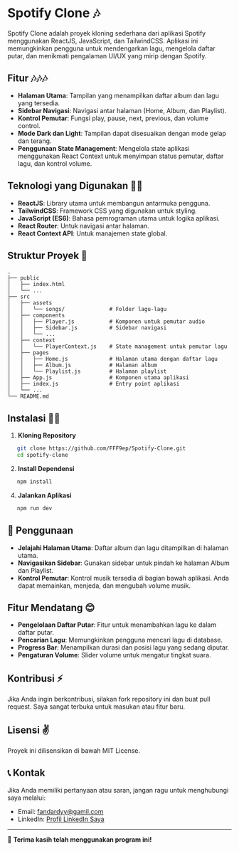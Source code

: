 # Spotify Clone 🎶

Spotify Clone adalah proyek kloning sederhana dari aplikasi Spotify menggunakan ReactJS, JavaScript, dan TailwindCSS. Aplikasi ini memungkinkan pengguna untuk mendengarkan lagu, mengelola daftar putar, dan menikmati pengalaman UI/UX yang mirip dengan Spotify.

## Fitur 🎶🎶🎶

- **Halaman Utama**: Tampilan yang menampilkan daftar album dan lagu yang tersedia.
- **Sidebar Navigasi**: Navigasi antar halaman (Home, Album, dan Playlist).
- **Kontrol Pemutar**: Fungsi play, pause, next, previous, dan volume control.
- **Mode Dark dan Light**: Tampilan dapat disesuaikan dengan mode gelap dan terang.
- **Penggunaan State Management**: Mengelola state aplikasi menggunakan React Context untuk menyimpan status pemutar, daftar lagu, dan kontrol volume.

## Teknologi yang Digunakan 👩‍💻

- **ReactJS**: Library utama untuk membangun antarmuka pengguna.
- **TailwindCSS**: Framework CSS yang digunakan untuk styling.
- **JavaScript (ES6)**: Bahasa pemrograman utama untuk logika aplikasi.
- **React Router**: Untuk navigasi antar halaman.
- **React Context API**: Untuk manajemen state global.

## Struktur Proyek 📂

```plaintext
.
├── public
│   ├── index.html
│   └── ...
├── src
│   ├── assets
│   │   └── songs/              # Folder lagu-lagu
│   ├── components
│   │   ├── Player.js           # Komponen untuk pemutar audio
│   │   ├── Sidebar.js          # Sidebar navigasi
│   │   └── ...
│   ├── context
│   │   └── PlayerContext.js    # State management untuk pemutar lagu
│   ├── pages
│   │   ├── Home.js             # Halaman utama dengan daftar lagu
│   │   ├── Album.js            # Halaman album
│   │   └── Playlist.js         # Halaman playlist
│   ├── App.js                  # Komponen utama aplikasi
│   ├── index.js                # Entry point aplikasi
│   └── ...
└── README.md
```

## Instalasi 🧑‍🏫

1. **Kloning Repository**

```bash
   git clone https://github.com/FFF9ep/Spotify-Clone.git
   cd spotify-clone
```

2. **Install Dependensi**

```bash
   npm install
```

4. **Jalankan Aplikasi**

```bash
   npm run dev
```

## 📘 Penggunaan

- **Jelajahi Halaman Utama**: Daftar album dan lagu ditampilkan di halaman utama.
- **Navigasikan Sidebar**: Gunakan sidebar untuk pindah ke halaman Album dan Playlist.
- **Kontrol Pemutar**: Kontrol musik tersedia di bagian bawah aplikasi. Anda dapat memainkan, menjeda, dan mengubah volume musik.

## Fitur Mendatang 😊

- **Pengelolaan Daftar Putar**: Fitur untuk menambahkan lagu ke dalam daftar putar.
- **Pencarian Lagu**: Memungkinkan pengguna mencari lagu di database.
- **Progress Bar**: Menampilkan durasi dan posisi lagu yang sedang diputar.
- **Pengaturan Volume**: Slider volume untuk mengatur tingkat suara.

## Kontribusi ⚡

Jika Anda ingin berkontribusi, silakan fork repository ini dan buat pull request. Saya sangat terbuka untuk masukan atau fitur baru.

## Lisensi ✌️

Proyek ini dilisensikan di bawah MIT License.

## 📞 Kontak

Jika Anda memiliki pertanyaan atau saran, jangan ragu untuk menghubungi saya melalui:

- Email: [fandardyy@gamil.com](mailto:fandardyy@gmail.com)
- LinkedIn: [Profil LinkedIn Saya](https://www.linkedin.com/in/fandiardyan111)

---

🌟 **Terima kasih telah menggunakan program ini!**
